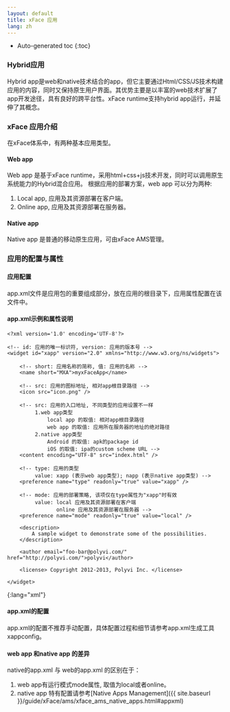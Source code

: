```yaml
---
layout: default
title: xFace 应用
lang: zh
---
```


* Auto-generated toc
{:toc}

### Hybrid应用
Hybrid app是web和native技术结合的app，但它主要通过Html/CSS/JS技术构建应用的内容，同时又保持原生用户界面。其优势主要是以丰富的web技术扩展了app开发途径，具有良好的跨平台性。xFace runtime支持hybrid app运行，并延伸了其概念。

### xFace 应用介绍
在xFace体系中，有两种基本应用类型。

#### Web app
Web app 是基于xFace runtime，采用html+css+js技术开发，同时可以调用原生系统能力的Hybrid混合应用。
根据应用的部署方案，web app 可以分为两种:

1. Local app, 应用及其资源部署在客户端。
2. Online app, 应用及其资源部署在服务器。

#### Native app
Native app 是普通的移动原生应用，可由xFace AMS管理。

### 应用的配置与属性

#### 应用配置
app.xml文件是应用包的重要组成部分，放在应用的根目录下，应用属性配置在该文件中。

#### app.xml示例和属性说明

    <?xml version='1.0' encoding='UTF-8'?>

    <!-- id: 应用的唯一标识符, version: 应用的版本号 -->
    <widget id="xapp" version="2.0" xmlns="http://www.w3.org/ns/widgets">

        <!-- short: 应用名称的简称, 值: 应用的名称 -->
        <name short="MXA">myxFaceApp</name>

        <!-- src: 应用的图标地址, 相对app根目录路径 -->
        <icon src="icon.png" />

        <!-- src: 应用的入口地址, 不同类型的应用设置不一样
             1.web app类型
                 local app 的取值: 相对app根目录路径
                 web app 的取值: 应用所在服务器的地址的绝对路径
             2.native app类型
                 Android 的取值: apk的package id
                 iOS 的取值: ipa的custom scheme URL -->
        <content encoding="UTF-8" src="index.html" />

        <!-- type: 应用的类型
             value: xapp (表示web app类型); napp (表示native app类型) -->
        <preference name="type" readonly="true" value="xapp" />

        <!-- mode: 应用的部署策略, 该项仅在type属性为"xapp"时有效
             value: local 应用及其资源部署在客户端
                    online 应用及其资源部署在服务器 -->
        <preference name="mode" readonly="true" value="local" />

        <description>
            A sample widget to demonstrate some of the possibilities.
        </description>

        <author email="foo-bar@polyvi.com/" href="http://polyvi.com/">polyvi</author>

        <license> Copyright 2012-2013, Polyvi Inc. </license>

    </widget>
{:lang="xml"}

#### app.xml的配置
app.xml的配置不推荐手动配置，具体配置过程和细节请参考app.xml生成工具xappconfig。

#### web app 和native app 的差异
native的app.xml 与 web的app.xml 的区别在于：

1. web app有运行模式mode属性, 取值为local或者online。
1. native app 特有配置请参考[Native Apps Management]({{ site.baseurl }}/guide/xFace/ams/xface_ams_native_apps.html#appxml)
